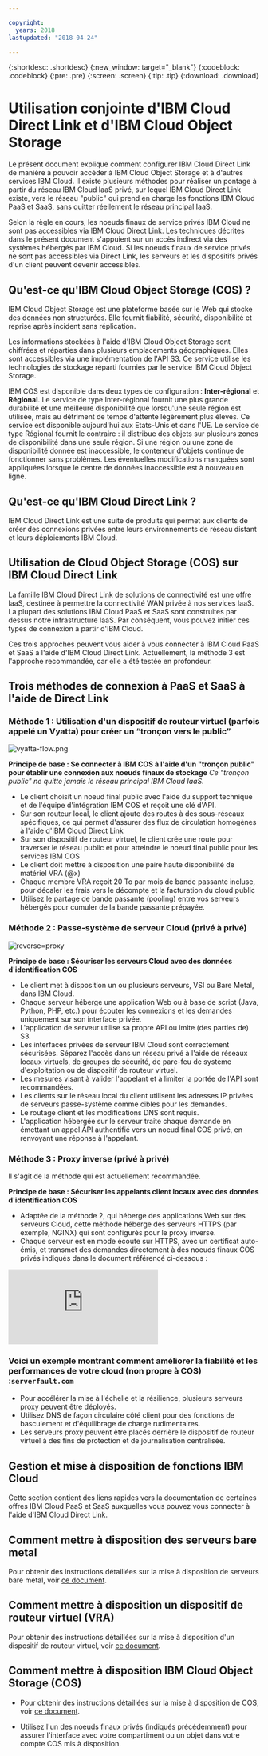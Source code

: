 ```yaml
---

copyright:
  years: 2018
lastupdated: "2018-04-24"

---
```


{:shortdesc: .shortdesc}
{:new_window: target="_blank"}
{:codeblock: .codeblock}
{:pre: .pre}
{:screen: .screen}
{:tip: .tip}
{:download: .download}

# Utilisation conjointe d'IBM Cloud Direct Link et d'IBM Cloud Object Storage

Le présent document explique comment configurer IBM Cloud Direct Link de manière à pouvoir accéder à IBM Cloud Object Storage et à d'autres services IBM Cloud. Il existe plusieurs méthodes pour réaliser un pontage à partir du réseau IBM Cloud IaaS privé, sur lequel IBM Cloud Direct Link existe, vers le réseau "public" qui prend en charge les fonctions IBM Cloud PaaS et SaaS, sans quitter réellement le réseau principal IaaS.

Selon la règle en cours, les noeuds finaux de service privés IBM Cloud ne sont pas accessibles via IBM Cloud Direct Link. Les techniques décrites dans le présent document s'appuient sur un accès indirect via des systèmes hébergés par IBM Cloud. Si les noeuds finaux de service privés ne sont pas accessibles via Direct Link, les serveurs et les dispositifs privés d'un client peuvent devenir accessibles.

## Qu'est-ce qu'IBM Cloud Object Storage (COS) ?

IBM Cloud Object Storage est une plateforme basée sur le Web qui stocke des données non structurées. Elle fournit fiabilité, sécurité, disponibilité et reprise après incident sans réplication. 

Les informations stockées à l'aide d'IBM Cloud Object Storage sont chiffrées et réparties dans plusieurs emplacements géographiques. Elles sont accessibles via une implémentation de l'API S3. Ce service utilise les technologies de stockage réparti fournies par le service IBM Cloud Object Storage.

IBM COS est disponible dans deux types de configuration : **Inter-régional** et **Régional**. Le service de type Inter-régional fournit une plus grande durabilité et une meilleure disponibilité que lorsqu'une seule région est utilisée, mais au détriment de temps d'attente légèrement plus élevés. Ce service est disponible aujourd'hui aux Etats-Unis et dans l'UE. Le service de type Régional fournit le contraire : il distribue des objets sur plusieurs zones de disponibilité dans une seule région. Si une région ou une zone de disponibilité donnée est inaccessible, le conteneur d'objets continue de fonctionner sans problèmes. Les éventuelles modifications manquées sont appliquées lorsque le centre de données inaccessible est à nouveau en ligne.

## Qu'est-ce qu'IBM Cloud Direct Link ?

IBM Cloud Direct Link est une suite de produits qui permet aux clients de créer des connexions privées entre leurs environnements de réseau distant et leurs déploiements IBM Cloud. 

## Utilisation de Cloud Object Storage (COS) sur IBM Cloud Direct Link

La famille IBM Cloud Direct Link de solutions de connectivité est une offre IaaS, destinée à permettre la connectivité WAN privée à nos services IaaS. La plupart des solutions IBM Cloud PaaS et SaaS sont construites par dessus notre infrastructure IaaS. Par conséquent, vous pouvez initier ces types de connexion à partir d'IBM Cloud.

Ces trois approches peuvent vous aider à vous connecter à IBM Cloud PaaS et SaaS à l'aide d'IBM Cloud Direct Link. Actuellement, la méthode 3 est l'approche recommandée, car elle a été testée en profondeur.

## Trois méthodes de connexion à PaaS et SaaS à l'aide de Direct Link


### Méthode 1 : Utilisation d'un dispositif de routeur virtuel (parfois appelé un Vyatta) pour créer un “tronçon vers le public”
 
![vyatta-flow.png](images/vyatta-flow.png)



**Principe de base : Se connecter à IBM COS à l'aide d'un "tronçon public" pour établir une connexion aux noeuds finaux de stockage**
*Ce "tronçon public" ne quitte jamais le réseau principal IBM Cloud IaaS.*

* Le client choisit un noeud final public avec l'aide du support technique et de l'équipe d'intégration IBM COS et reçoit une clé d'API.
* Sur son routeur local, le client ajoute des routes à des sous-réseaux spécifiques, ce qui permet d'assurer des flux de circulation homogènes à l'aide d'IBM Cloud Direct Link
* Sur son dispositif de routeur virtuel, le client crée une route pour traverser le réseau public et pour atteindre le noeud final public pour les services IBM COS
* Le client doit mettre à disposition une paire haute disponibilité de matériel VRA (@x)
* Chaque membre VRA reçoit 20 To par mois de bande passante incluse, pour décaler les frais vers le décompte et la facturation du cloud public
* Utilisez le partage de bande passante (pooling) entre vos serveurs hébergés pour cumuler de la bande passante prépayée.


### Méthode 2 : Passe-système de serveur Cloud (privé à privé)

![reverse=proxy](images/reverse-proxy.png)

**Principe de base : Sécuriser les serveurs Cloud avec des données d'identification COS**

 * Le client met à disposition un ou plusieurs serveurs, VSI ou Bare Metal, dans IBM Cloud.
 * Chaque serveur héberge une application Web ou à base de script (Java, Python, PHP, etc.) pour écouter les connexions et les demandes uniquement sur son interface privée.
 * L'application de serveur utilise sa propre API ou imite (des parties de) S3.
 * Les interfaces privées de serveur IBM Cloud sont correctement sécurisées. Séparez l'accès dans un réseau privé à l'aide de réseaux locaux virtuels, de groupes de sécurité, de pare-feu de système d'exploitation ou de dispositif de routeur virtuel.
 * Les mesures visant à valider l'appelant et à limiter la portée de l'API sont recommandées.
 * Les clients sur le réseau local du client utilisent les adresses IP privées de serveurs passe-système comme cibles pour les demandes.
 * Le routage client et les modifications DNS sont requis.
 * L'application hébergée sur le serveur traite chaque demande en émettant un appel API authentifié vers un noeud final COS privé, en renvoyant une réponse à l'appelant.

### Méthode 3 : Proxy inverse (privé à privé)

Il s'agit de la méthode qui est actuellement recommandée.

**Principe de base : Sécuriser les appelants client locaux avec des données d'identification COS**

 

 * Adaptée de la méthode 2, qui héberge des applications Web sur des serveurs Cloud, cette méthode héberge des serveurs HTTPS (par exemple, NGINX) qui sont configurés pour le proxy inverse.
 * Chaque serveur est en mode écoute sur HTTPS, avec un certificat auto-émis, et transmet des demandes directement à des noeuds finaux COS privés indiqués dans le document référencé ci-dessous :
 
 ![Noeuds finaux COS](https://console.bluemix.net/docs/services/cloud-object-storage/basics/endpoints.html)
 
### Voici un exemple montrant comment améliorer la fiabilité et les performances de votre cloud (non propre à COS) :`serverfault.com`

 * Pour accélérer la mise à l'échelle et la résilience, plusieurs serveurs proxy peuvent être déployés. 
 * Utilisez DNS de façon circulaire côté client pour des fonctions de basculement et d'équilibrage de charge rudimentaires.
 * Les serveurs proxy peuvent être placés derrière le dispositif de routeur virtuel à des fins de protection et de journalisation centralisée.
 
 ## Gestion et mise à disposition de fonctions IBM Cloud 
 
Cette section contient des liens rapides vers la documentation de certaines offres IBM Cloud PaaS et SaaS auxquelles vous pouvez vous connecter à l'aide d'IBM Cloud Direct Link.

## Comment mettre à disposition des serveurs bare metal

Pour obtenir des instructions détaillées sur la mise à disposition de serveurs bare metal, voir [ce document](https://console.bluemix.net/docs/bare-metal/about.html#getting-started-with-bare-metal-servers).

## Comment mettre à disposition un dispositif de routeur virtuel (VRA)

Pour obtenir des instructions détaillées sur la mise à disposition d'un dispositif de routeur virtuel, voir [ce document](https://console.bluemix.net/docs/infrastructure/virtual-router-appliance/getting-started.html#getting-started).

## Comment mettre à disposition IBM Cloud Object Storage (COS)

 * Pour obtenir des instructions détaillées sur la mise à disposition de COS, voir [ce document](https://console.bluemix.net/catalog/services/cloud-object-storage).
 
 * Utilisez l'un des noeuds finaux privés (indiqués précédemment) pour assurer l'interface avec votre compartiment ou un objet dans votre compte COS mis à disposition.

